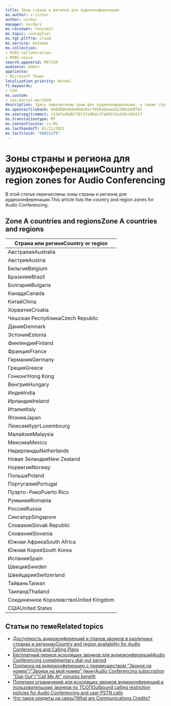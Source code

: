 ```yaml
---
title: Зоны страны и региона для аудиоконференации
ms.author: v-cichur
author: cichur
manager: serdars
ms.reviewer: tonysmit
ms.topic: conceptual
ms.tgt.pltfrm: cloud
ms.service: msteams
ms.collection:
- M365-collaboration
- M365-voice
search.appverid: MET150
audience: Admin
appliesto:
- Microsoft Teams
localization_priority: Normal
f1.keywords:
- CSH
ms.custom:
- seo-marvel-mar2020
description: Здесь перечислены зоны для аудиоконференации, а также страна и регионы в каждой зоне.
ms.openlocfilehash: 046888646644b819ec7950e0eaada2398cb09f42
ms.sourcegitcommit: c528fad9db719f3fa96dc3fa99332a349cd9d317
ms.translationtype: MT
ms.contentlocale: ru-RU
ms.lasthandoff: 01/12/2021
ms.locfileid: "49821279"
---
```

# <a name="country-and-region-zones-for-audio-conferencing"></a><span data-ttu-id="8d546-103">Зоны страны и региона для аудиоконференации</span><span class="sxs-lookup"><span data-stu-id="8d546-103">Country and region zones for Audio Conferencing</span></span>

<span data-ttu-id="8d546-104">В этой статье перечислены зоны страны и региона для аудиоконференации.</span><span class="sxs-lookup"><span data-stu-id="8d546-104">This article lists the country and region zones for Audio Conferencing.</span></span>

## <a name="zone-a-countries-and-regions"></a><span data-ttu-id="8d546-105">Zone A countries and regions</span><span class="sxs-lookup"><span data-stu-id="8d546-105">Zone A countries and regions</span></span>

|<span data-ttu-id="8d546-106">Страна или регион</span><span class="sxs-lookup"><span data-stu-id="8d546-106">Country or region</span></span>    |
|-----|
|<span data-ttu-id="8d546-107">Австралия</span><span class="sxs-lookup"><span data-stu-id="8d546-107">Australia</span></span>  <br/> |
|<span data-ttu-id="8d546-108">Австрия</span><span class="sxs-lookup"><span data-stu-id="8d546-108">Austria</span></span>  <br/> |
|<span data-ttu-id="8d546-109">Бельгия</span><span class="sxs-lookup"><span data-stu-id="8d546-109">Belgium</span></span>  <br/> |
|<span data-ttu-id="8d546-110">Бразилия</span><span class="sxs-lookup"><span data-stu-id="8d546-110">Brazil</span></span>  <br/> |
|<span data-ttu-id="8d546-111">Болгария</span><span class="sxs-lookup"><span data-stu-id="8d546-111">Bulgaria</span></span>  <br/> |
|<span data-ttu-id="8d546-112">Канада</span><span class="sxs-lookup"><span data-stu-id="8d546-112">Canada</span></span>  <br/> |
|<span data-ttu-id="8d546-113">Китай</span><span class="sxs-lookup"><span data-stu-id="8d546-113">China</span></span>  <br/> |
|<span data-ttu-id="8d546-114">Хорватия</span><span class="sxs-lookup"><span data-stu-id="8d546-114">Croatia</span></span>  <br/> |
|<span data-ttu-id="8d546-115">Чешская Республика</span><span class="sxs-lookup"><span data-stu-id="8d546-115">Czech Republic</span></span>  <br/> |
|<span data-ttu-id="8d546-116">Дания</span><span class="sxs-lookup"><span data-stu-id="8d546-116">Denmark</span></span>  <br/> |
|<span data-ttu-id="8d546-117">Эстония</span><span class="sxs-lookup"><span data-stu-id="8d546-117">Estonia</span></span>  <br/> |
|<span data-ttu-id="8d546-118">Финляндия</span><span class="sxs-lookup"><span data-stu-id="8d546-118">Finland</span></span>  <br/> |
|<span data-ttu-id="8d546-119">Франция</span><span class="sxs-lookup"><span data-stu-id="8d546-119">France</span></span>  <br/> |
|<span data-ttu-id="8d546-120">Германия</span><span class="sxs-lookup"><span data-stu-id="8d546-120">Germany</span></span>  <br/> |
|<span data-ttu-id="8d546-121">Греция</span><span class="sxs-lookup"><span data-stu-id="8d546-121">Greece</span></span>  <br/> |
|<span data-ttu-id="8d546-122">Гонконг</span><span class="sxs-lookup"><span data-stu-id="8d546-122">Hong Kong</span></span>  <br/> |
|<span data-ttu-id="8d546-123">Венгрия</span><span class="sxs-lookup"><span data-stu-id="8d546-123">Hungary</span></span>  <br/> |
|<span data-ttu-id="8d546-124">Индия</span><span class="sxs-lookup"><span data-stu-id="8d546-124">India</span></span>  <br/> |
|<span data-ttu-id="8d546-125">Ирландия</span><span class="sxs-lookup"><span data-stu-id="8d546-125">Ireland</span></span>  <br/> |
|<span data-ttu-id="8d546-126">Италия</span><span class="sxs-lookup"><span data-stu-id="8d546-126">Italy</span></span>  <br/> |
|<span data-ttu-id="8d546-127">Япония</span><span class="sxs-lookup"><span data-stu-id="8d546-127">Japan</span></span>  <br/> |
|<span data-ttu-id="8d546-128">Люксембург</span><span class="sxs-lookup"><span data-stu-id="8d546-128">Luxembourg</span></span>  <br/> |
|<span data-ttu-id="8d546-129">Малайзия</span><span class="sxs-lookup"><span data-stu-id="8d546-129">Malaysia</span></span>  <br/> |
|<span data-ttu-id="8d546-130">Мексика</span><span class="sxs-lookup"><span data-stu-id="8d546-130">Mexico</span></span>  <br/> |
|<span data-ttu-id="8d546-131">Нидерланды</span><span class="sxs-lookup"><span data-stu-id="8d546-131">Netherlands</span></span>  <br/> |
|<span data-ttu-id="8d546-132">Новая Зеландия</span><span class="sxs-lookup"><span data-stu-id="8d546-132">New Zealand</span></span>  <br/> |
|<span data-ttu-id="8d546-133">Норвегия</span><span class="sxs-lookup"><span data-stu-id="8d546-133">Norway</span></span>  <br/> |
|<span data-ttu-id="8d546-134">Польша</span><span class="sxs-lookup"><span data-stu-id="8d546-134">Poland</span></span>  <br/> |
|<span data-ttu-id="8d546-135">Португалия</span><span class="sxs-lookup"><span data-stu-id="8d546-135">Portugal</span></span>  <br/> |
|<span data-ttu-id="8d546-136">Пуэрто-Рико</span><span class="sxs-lookup"><span data-stu-id="8d546-136">Puerto Rico</span></span>  <br/> |
|<span data-ttu-id="8d546-137">Румыния</span><span class="sxs-lookup"><span data-stu-id="8d546-137">Romania</span></span>  <br/> |
|<span data-ttu-id="8d546-138">Россия</span><span class="sxs-lookup"><span data-stu-id="8d546-138">Russia</span></span>  <br/> |
|<span data-ttu-id="8d546-139">Сингапур</span><span class="sxs-lookup"><span data-stu-id="8d546-139">Singapore</span></span>  <br/> |
|<span data-ttu-id="8d546-140">Словакия</span><span class="sxs-lookup"><span data-stu-id="8d546-140">Slovak Republic</span></span>  <br/> |
|<span data-ttu-id="8d546-141">Словения</span><span class="sxs-lookup"><span data-stu-id="8d546-141">Slovenia</span></span>  <br/> |
|<span data-ttu-id="8d546-142">Южная Африка</span><span class="sxs-lookup"><span data-stu-id="8d546-142">South Africa</span></span>  <br/> |
|<span data-ttu-id="8d546-143">Южная Корея</span><span class="sxs-lookup"><span data-stu-id="8d546-143">South Korea</span></span>  <br/> |
|<span data-ttu-id="8d546-144">Испания</span><span class="sxs-lookup"><span data-stu-id="8d546-144">Spain</span></span>  <br/> |
|<span data-ttu-id="8d546-145">Швеция</span><span class="sxs-lookup"><span data-stu-id="8d546-145">Sweden</span></span>  <br/> |
|<span data-ttu-id="8d546-146">Швейцария</span><span class="sxs-lookup"><span data-stu-id="8d546-146">Switzerland</span></span>  <br/> |
|<span data-ttu-id="8d546-147">Тайвань</span><span class="sxs-lookup"><span data-stu-id="8d546-147">Taiwan</span></span>  <br/> |
|<span data-ttu-id="8d546-148">Таиланд</span><span class="sxs-lookup"><span data-stu-id="8d546-148">Thailand</span></span>  <br/> |
|<span data-ttu-id="8d546-149">Соединенное Королевство</span><span class="sxs-lookup"><span data-stu-id="8d546-149">United Kingdom</span></span>  <br/> |
|<span data-ttu-id="8d546-150">США</span><span class="sxs-lookup"><span data-stu-id="8d546-150">United States</span></span>  <br/> |

## <a name="related-topics"></a><span data-ttu-id="8d546-151">Статьи по теме</span><span class="sxs-lookup"><span data-stu-id="8d546-151">Related topics</span></span>

- [<span data-ttu-id="8d546-152">Доступность аудиоконференций и планов звонков в различных странах и регионах</span><span class="sxs-lookup"><span data-stu-id="8d546-152">Country and region availability for Audio Conferencing and Calling Plans</span></span>](country-and-region-availability-for-audio-conferencing-and-calling-plans/country-and-region-availability-for-audio-conferencing-and-calling-plans.md)
- [<span data-ttu-id="8d546-153">Бесплатный период исходящих звонков для аудиоконференций</span><span class="sxs-lookup"><span data-stu-id="8d546-153">Audio Conferencing complimentary dial-out period</span></span>](complimentary-dial-out-period.md)
- [<span data-ttu-id="8d546-154">Подписка на аудиоконференцию с преимуществом "Звонок на номер"/"Звонок на мой номер" (мин)</span><span class="sxs-lookup"><span data-stu-id="8d546-154">Audio Conferencing subscription "Dial-Out"/"Call Me At" minutes benefit</span></span>](audio-conferencing-subscription-dial-out.md)
- [<span data-ttu-id="8d546-155">Политики ограничений для исходящих звонков аудиоконференций и пользовательских звонков по ТСОП</span><span class="sxs-lookup"><span data-stu-id="8d546-155">Outbound calling restriction policies for Audio Conferencing and user PSTN calls</span></span>](outbound-calling-restriction-policies.md)
- [<span data-ttu-id="8d546-156">Что такое кредиты на связь?</span><span class="sxs-lookup"><span data-stu-id="8d546-156">What are Communications Credits?</span></span>](what-are-communications-credits.md)
